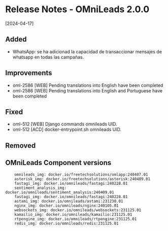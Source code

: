# Release Notes - OMniLeads 2.0.0
[2024-04-17]

## Added

* WhatsApp: se ha adicionad la capacidad de transaccionar mensajes de whatsapp en todas  las campañas.

## Improvements

* oml-2586 [WEB] Pending translations into English have been completed
* oml-2586 [WEB] Pending translations into English and Portuguese have been completed

## Fixed

* oml-512 [WEB] Django commands omnileads UID.
* oml-512 [ACD] docker-entrypoint.sh omnileads UID.

## Removed


## OMniLeads Component versions

```
    omnileads_img: docker.io/freetechsolutions/omlapp:240407.01
    asterisk_img: docker.io/freetechsolutions/asterisk:240409.01
    fastagi_img: docker.io/omnileads/fastagi:240228.01
    sentiment_analysis_img: docker.io/omnileads/sentiment_analysis:240409.01
    fastagi_img: docker.io/omnileads/fastagi:240228.01
    astami_img: docker.io/omnileads/astami:231230.01
    nginx_img: docker.io/omnileads/nginx:240105.01
    websockets_img: docker.io/omnileads/websockets:231125.01
    kamailio_img: docker.io/omnileads/kamailio:231125.01
    rtpengine_img: docker.io/omnileads/rtpengine:231125.01
    redis_img: docker.io/omnileads/redis:231125.01
```
